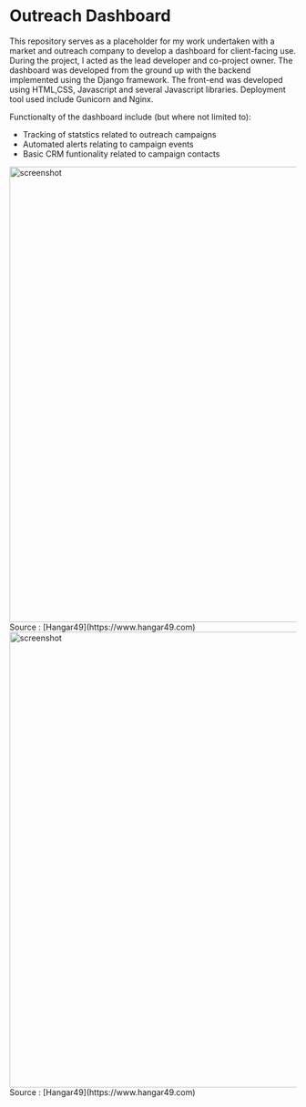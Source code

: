 # Outreach Dashboard

This repository serves as a placeholder for my work undertaken with a market and outreach company to develop a dashboard for client-facing use. During the project, I acted as the lead developer and co-project owner. The dashboard was developed from the ground up with the backend implemented using the Django framework. The front-end  was developed using HTML,CSS, Javascript and several Javascript libraries. Deployment tool used include Gunicorn and Nginx. 

Functionalty of the dashboard include (but where not limited to):
- Tracking of statstics related to outreach campaigns
- Automated alerts relating to campaign events
- Basic CRM funtionality related to campaign contacts

<img src="https://user-images.githubusercontent.com/53016036/172018424-5e864931-9dfd-4a4f-9054-ea320362bd9c.gif" alt="screenshot" width="800"/>
Source : [Hangar49](https://www.hangar49.com)

<img src="https://user-images.githubusercontent.com/53016036/172018425-7d90bc91-850a-40b6-8a28-1ffc437e7e46.jpg" alt="screenshot" width="800"/>
Source : [Hangar49](https://www.hangar49.com)
